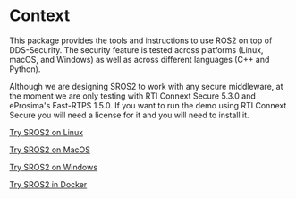 # Context

This package provides the tools and instructions to use ROS2 on top of DDS-Security.
The security feature is tested across platforms (Linux, macOS, and Windows) as well as across different languages (C++ and Python).

Although we are designing SROS2 to work with any secure middleware, at the moment we are only testing with RTI Connext Secure 5.3.0 and eProsima's Fast-RTPS 1.5.0.
If you want to run the demo using RTI Connext Secure you will need a license for it and you will need to install it.


[Try SROS2 on Linux](https://github.com/ros2/sros2/blob/master/SROS2_Linux.md)

[Try SROS2 on MacOS](https://github.com/ros2/sros2/blob/master/SROS2_MacOS.md)

[Try SROS2 on Windows](https://github.com/ros2/sros2/blob/master/SROS2_Windows.md)

[Try SROS2 in Docker](https://github.com/ros2/sros2/blob/master/SROS2_Docker.md)

